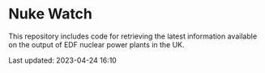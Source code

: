 # Nuke Watch

This repository includes code for retrieving the latest information available on the output of EDF nuclear power plants in the UK.

Last updated: 2023-04-24 16:10